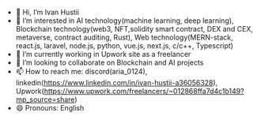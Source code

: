 - 👋 Hi, I’m Ivan Hustii
- 👀 I’m interested in AI technology(machine learning, deep learning), Blockchain technology(web3, NFT,solidity smart contract, DEX and CEX, metaverse, contract auditing, Rust), Web technology(MERN-stack, react.js, laravel, node.js, python, vue.js, next.js, c/c++, Typescript)
- 🌱 I’m currently working in Upwork site as a freelancer
- 💞️ I’m looking to collaborate on Blockchain and AI projects
- 📫 How to reach me: discord(aria_0124), linkedin(https://www.linkedin.com/in/ivan-hustii-a36056328), Upwork(https://www.upwork.com/freelancers/~012868ffa7d4c1b149?mp_source=share)
- 😄 Pronouns: English
<!---
aria0124ivan/aria0124ivan is a ✨ special ✨ repository because its `README.md` (this file) appears on your GitHub profile.
You can click the Preview link to take a look at your changes.
--->
